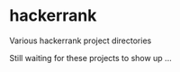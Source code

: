 # hackerrank
Various hackerrank project directories

Still waiting for these projects to show up ...
